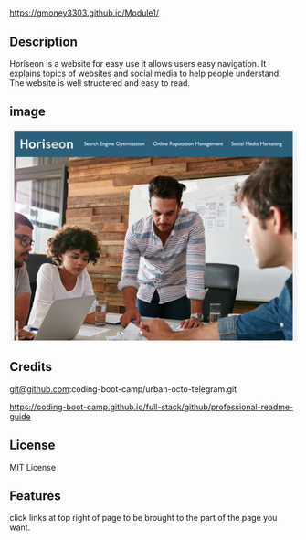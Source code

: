 # <Horiseon>

# <link to deployed version>
https://gmoney3303.github.io/Module1/
## Description

Horiseon is a website for easy use it allows users easy navigation.
It explains topics of websites and social media to help people understand.
The website is well structered and easy to read.


## image 
![image to project](./assets/images/webpage.PNG)

## Credits

git@github.com:coding-boot-camp/urban-octo-telegram.git

https://coding-boot-camp.github.io/full-stack/github/professional-readme-guide
## License

MIT License


## Features

click links at top right of page to be brought to the part of the page you want.



